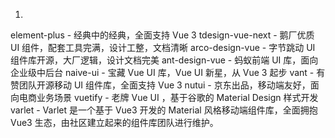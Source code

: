 <!--
 * @Author: yuzihan yuzihanyuzihan@163.com
 * @Date: 2022-05-08 19:09:35
 * @LastEditors: yuzihan yuzihanyuzihan@163.com
 * @LastEditTime: 2022-05-08 19:10:54
 * @FilePath: /fe_interview/vue/vue3样式库.md
 * @Description: 这是默认设置,请设置`customMade`, 打开koroFileHeader查看配置 进行设置: https://github.com/OBKoro1/koro1FileHeader/wiki/%E9%85%8D%E7%BD%AE
-->
1. 
element-plus - 经典中的经典，全面支持 Vue 3
tdesign-vue-next - 鹅厂优质 UI 组件，配套工具完满，设计工整，文档清晰
arco-design-vue - 字节跳动 UI 组件库开源，大厂逻辑，设计文档完美
ant-design-vue - 蚂蚁前端 UI 库，面向企业级中后台
naive-ui - 宝藏 Vue UI 库，Vue UI 新星，从 Vue 3 起步
vant - 有赞团队开源移动 UI 组件库，全面支持 Vue 3
nutui - 京东出品，移动端友好，面向电商业务场景
vuetify - 老牌 Vue UI ，基于谷歌的 Material Design 样式开发
varlet - Varlet 是一个基于 Vue3 开发的 Material 风格移动端组件库，全面拥抱 Vue3 生态，由社区建立起来的组件库团队进行维护。